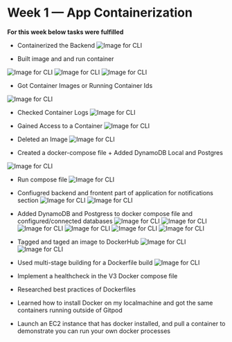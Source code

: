 # Week 1 — App Containerization

**For this week below tasks were fulfilled**

- Containerized the Backend
![Image for CLI](assets/week-1-screenshots/Containerized_the_Backend.png)

- Built image and and run container

![Image for CLI](assets/week-1-screenshots/2.png)
![Image for CLI](assets/week-1-screenshots/4.png)
![Image for CLI](assets/week-1-screenshots/4-1.png)

- Got Container Images or Running Container Ids

![Image for CLI](assets/week-1-screenshots/3.png)

- Checked Container Logs
![Image for CLI](assets/week-1-screenshots/5.png)

- Gained Access to a Container
![Image for CLI](assets/week-1-screenshots/6.png)

- Deleted an Image
![Image for CLI](assets/week-1-screenshots/7.png)

- Created a docker-compose file + Added DynamoDB Local and Postgres

![Image for CLI](assets/week-1-screenshots/9.png)

- Run compose file 
![Image for CLI](assets/week-1-screenshots/10.png)

- Confiugred backend and frontent part of application for notifications section 
![Image for CLI](assets/week-1-screenshots/11.png)
![Image for CLI](assets/week-1-screenshots/12.png)

- Added DynamoDB and Postgress to docker compose file and configured/connected databases
![Image for CLI](assets/week-1-screenshots/13.png)
![Image for CLI](assets/week-1-screenshots/14.png)
![Image for CLI](assets/week-1-screenshots/15.png)
![Image for CLI](assets/week-1-screenshots/16.png)
![Image for CLI](assets/week-1-screenshots/17.png)
![Image for CLI](assets/week-1-screenshots/18.png)

- Tagged and taged an image to DockerHub
![Image for CLI](assets/week-1-screenshots/19.png)
![Image for CLI](assets/week-1-screenshots/20.png)

- Used multi-stage building for a Dockerfile build
![Image for CLI](assets/week-1-screenshots/21.png)

- Implement a healthcheck in the V3 Docker compose file

- Researched best practices of Dockerfiles

- Learned how to install Docker on my localmachine and got the same containers running outside of Gitpod

- Launch an EC2 instance that has docker installed, and pull a container to demonstrate you can run your own docker processes

